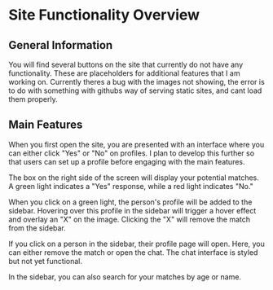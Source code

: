 # Site Functionality Overview

## General Information

You will find several buttons on the site that currently do not have any functionality. These are placeholders for additional features that I am working on. Currently theres a bug with the images not showing, the error is to do with something with githubs way of serving static sites, and cant load them properly.

## Main Features

When you first open the site, you are presented with an interface where you can either click "Yes" or "No" on profiles. I plan to develop this further so that users can set up a profile before engaging with the main features.

The box on the right side of the screen will display your potential matches. A green light indicates a "Yes" response, while a red light indicates "No." 

When you click on a green light, the person's profile will be added to the sidebar. Hovering over this profile in the sidebar will trigger a hover effect and overlay an "X" on the image. Clicking the "X" will remove the match from the sidebar.

If you click on a person in the sidebar, their profile page will open. Here, you can either remove the match or open the chat. The chat interface is styled but not yet functional.

In the sidebar, you can also search for your matches by age or name.
